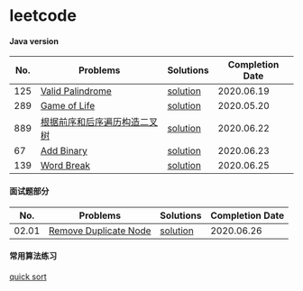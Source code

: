 # leetcode

#### Java version

| No. | Problems | Solutions | Completion Date |
| ------ | ------ | ------ | ------ |
| 125 | [Valid Palindrome](https://leetcode-cn.com/problems/valid-palindrome/) | [solution](./src/main/java/com/akikun/leetcode/_00125_ValidPalindrome.java) | 2020.06.19 |
| 289 | [Game of Life](https://leetcode-cn.com/problems/game-of-life/) | [solution](./src/main/java/com/akikun/leetcode/_00289_GameOfLife.java) | 2020.05.20 |
| 889 | [根据前序和后序遍历构造二叉树](https://leetcode-cn.com/problems/construct-binary-tree-from-preorder-and-postorder-traversal/) | [solution](./src/main/java/com/akikun/leetcode/_00889_ConstructBinaryTreeFromPrePost.java) | 2020.06.22 |
| 67  | [Add Binary](https://leetcode-cn.com/problems/add-binary/) | [solution](./src/main/java/com/akikun/leetcode/_00067_AddBinary.java) | 2020.06.23 |
| 139 | [Word Break](https://leetcode-cn.com/problems/word-break/) | [solution](./src/main/java/com/akikun/leetcode/_00139_WordBreak.java) | 2020.06.25 |

#### 面试题部分

| No. | Problems | Solutions | Completion Date |
| ------ | ------ | ------ | ------ |
| 02.01 | [Remove Duplicate Node](https://leetcode-cn.com/problems/remove-duplicate-node-lcci/) | [solution](./src/main/java/com/akikun/leetcode/interview/_02_01_RemoveDuplicateNode.java) | 2020.06.26 |

#### 常用算法练习

[quick sort](./src/main/java/com/akikun/leetcode/algorithm/QuickSort.java)
